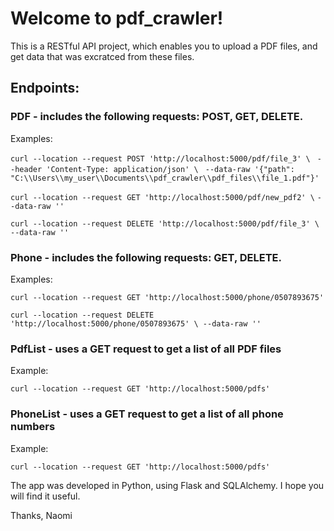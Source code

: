 # Welcome to pdf_crawler!
This is a RESTful API project, which enables you to upload a PDF files, and get data that was excratced from these files.

## Endpoints:
### PDF - includes the following requests: POST, GET, DELETE.

Examples:

```curl --location --request POST 'http://localhost:5000/pdf/file_3' \ ```
```--header 'Content-Type: application/json' \ ```
```--data-raw '{"path": "C:\\Users\\my_user\\Documents\\pdf_crawler\\pdf_files\\file_1.pdf"}'  ```

```curl --location --request GET 'http://localhost:5000/pdf/new_pdf2' \```
```--data-raw ''```

```curl --location --request DELETE 'http://localhost:5000/pdf/file_3' \```
```--data-raw ''```

### Phone - includes the following requests: GET, DELETE.

Examples:

```curl --location --request GET 'http://localhost:5000/phone/0507893675' ```

```curl --location --request DELETE 'http://localhost:5000/phone/0507893675' \ --data-raw '' ```


### PdfList - uses a GET request to get a list of all PDF files

Example:

```curl --location --request GET 'http://localhost:5000/pdfs' ```

### PhoneList - uses a GET request to get a list of all phone numbers

Example:

```curl --location --request GET 'http://localhost:5000/pdfs' ```

The app was developed in Python, using Flask and SQLAlchemy.
I hope you will find it useful.

Thanks,
Naomi
